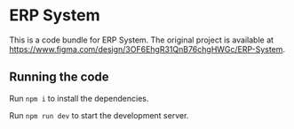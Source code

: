 
  # ERP System

  This is a code bundle for ERP System. The original project is available at https://www.figma.com/design/3OF6EhgR31QnB76chgHWGc/ERP-System.

  ## Running the code

  Run `npm i` to install the dependencies.

  Run `npm run dev` to start the development server.
  